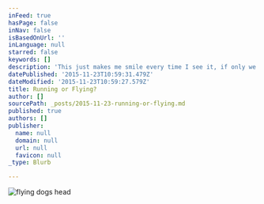 ```yaml
---
inFeed: true
hasPage: false
inNav: false
isBasedOnUrl: ''
inLanguage: null
starred: false
keywords: []
description: 'This just makes me smile every time I see it, if only we could all be so graceful :)'
datePublished: '2015-11-23T10:59:31.479Z'
dateModified: '2015-11-23T10:59:27.579Z'
title: Running or Flying?
author: []
sourcePath: _posts/2015-11-23-running-or-flying.md
published: true
authors: []
publisher:
  name: null
  domain: null
  url: null
  favicon: null
_type: Blurb

---
```

![flying dogs head](https://the-grid-user-content.s3-us-west-2.amazonaws.com/e70e3dcf-d3e9-45d1-8fd1-95cdd357ca40.gif)